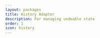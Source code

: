 ```yaml
---
layout: packages
title: History Adapter
description: For managing undoable state
order: 1
icon: history
---
```

